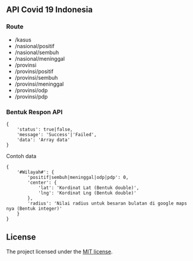 ## API Covid 19 Indonesia
### Route
- /kasus
- /nasional/positif
- /nasional/sembuh
- /nasional/meninggal
- /provinsi
- /provinsi/positif
- /provinsi/sembuh
- /provinsi/meninggal
- /provinsi/odp
- /provinsi/pdp

### Bentuk Respon API
```
{
    'status': true|false,
    'message': 'Success'|'Failed',
    'data': 'Array data'
}
```

Contoh data
```
{
    '#Wilayah#': {
        'positif|sembuh|meninggal|odp|pdp': 0,
        'center': {
            'lat': 'Kordinat Lat (Bentuk double)',
            'lng': 'Kordinat Lng (Bentuk double)'
        },
        'radius': 'Nilai radius untuk besaran bulatan di google maps nya (Bentuk integer)'
    }
}
```

## License

The project licensed under the [MIT license](https://opensource.org/licenses/MIT).
